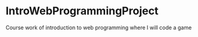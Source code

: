 # IntroWebProgrammingProject
Course work of introduction to web programming where I will code a game
